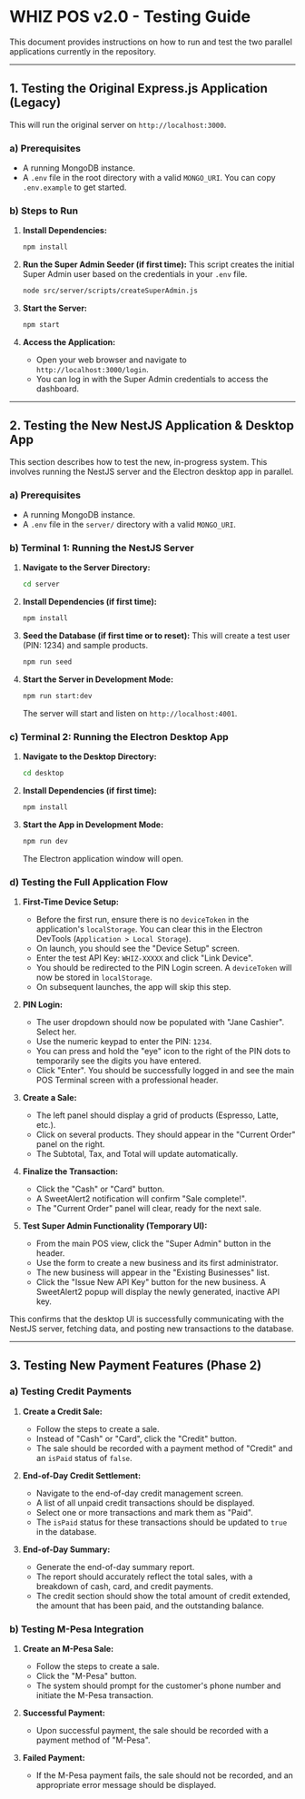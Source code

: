 # WHIZ POS v2.0 - Testing Guide

This document provides instructions on how to run and test the two parallel applications currently in the repository.

---

## 1. Testing the Original Express.js Application (Legacy)

This will run the original server on `http://localhost:3000`.

### a) Prerequisites

*   A running MongoDB instance.
*   A `.env` file in the root directory with a valid `MONGO_URI`. You can copy `.env.example` to get started.

### b) Steps to Run

1.  **Install Dependencies:**
    ```bash
    npm install
    ```

2.  **Run the Super Admin Seeder (if first time):**
    This script creates the initial Super Admin user based on the credentials in your `.env` file.
    ```bash
    node src/server/scripts/createSuperAdmin.js
    ```

3.  **Start the Server:**
    ```bash
    npm start
    ```

4.  **Access the Application:**
    *   Open your web browser and navigate to `http://localhost:3000/login`.
    *   You can log in with the Super Admin credentials to access the dashboard.

---

## 2. Testing the New NestJS Application & Desktop App

This section describes how to test the new, in-progress system. This involves running the NestJS server and the Electron desktop app in parallel.

### a) Prerequisites

*   A running MongoDB instance.
*   A `.env` file in the `server/` directory with a valid `MONGO_URI`.

### b) Terminal 1: Running the NestJS Server

1.  **Navigate to the Server Directory:**
    ```bash
    cd server
    ```

2.  **Install Dependencies (if first time):**
    ```bash
    npm install
    ```

3.  **Seed the Database (if first time or to reset):**
    This will create a test user (PIN: 1234) and sample products.
    ```bash
    npm run seed
    ```

4.  **Start the Server in Development Mode:**
    ```bash
    npm run start:dev
    ```
    The server will start and listen on `http://localhost:4001`.

### c) Terminal 2: Running the Electron Desktop App

1.  **Navigate to the Desktop Directory:**
    ```bash
    cd desktop
    ```

2.  **Install Dependencies (if first time):**
    ```bash
    npm install
    ```

3.  **Start the App in Development Mode:**
    ```bash
    npm run dev
    ```
    The Electron application window will open.

### d) Testing the Full Application Flow

1.  **First-Time Device Setup:**
    *   Before the first run, ensure there is no `deviceToken` in the application's `localStorage`. You can clear this in the Electron DevTools (`Application > Local Storage`).
    *   On launch, you should see the "Device Setup" screen.
    *   Enter the test API Key: `WHIZ-XXXXX` and click "Link Device".
    *   You should be redirected to the PIN Login screen. A `deviceToken` will now be stored in `localStorage`.
    *   On subsequent launches, the app will skip this step.

2.  **PIN Login:**
    *   The user dropdown should now be populated with "Jane Cashier". Select her.
    *   Use the numeric keypad to enter the PIN: `1234`.
    *   You can press and hold the "eye" icon to the right of the PIN dots to temporarily see the digits you have entered.
    *   Click "Enter". You should be successfully logged in and see the main POS Terminal screen with a professional header.

3.  **Create a Sale:**
    *   The left panel should display a grid of products (Espresso, Latte, etc.).
    *   Click on several products. They should appear in the "Current Order" panel on the right.
    *   The Subtotal, Tax, and Total will update automatically.

4.  **Finalize the Transaction:**
    *   Click the "Cash" or "Card" button.
    *   A SweetAlert2 notification will confirm "Sale complete!".
    *   The "Current Order" panel will clear, ready for the next sale.

5.  **Test Super Admin Functionality (Temporary UI):**
    *   From the main POS view, click the "Super Admin" button in the header.
    *   Use the form to create a new business and its first administrator.
    *   The new business will appear in the "Existing Businesses" list.
    *   Click the "Issue New API Key" button for the new business. A SweetAlert2 popup will display the newly generated, inactive API key.

This confirms that the desktop UI is successfully communicating with the NestJS server, fetching data, and posting new transactions to the database.

---

## 3. Testing New Payment Features (Phase 2)

### a) Testing Credit Payments

1.  **Create a Credit Sale:**
    *   Follow the steps to create a sale.
    *   Instead of "Cash" or "Card", click the "Credit" button.
    *   The sale should be recorded with a payment method of "Credit" and an `isPaid` status of `false`.

2.  **End-of-Day Credit Settlement:**
    *   Navigate to the end-of-day credit management screen.
    *   A list of all unpaid credit transactions should be displayed.
    *   Select one or more transactions and mark them as "Paid".
    *   The `isPaid` status for these transactions should be updated to `true` in the database.

3.  **End-of-Day Summary:**
    *   Generate the end-of-day summary report.
    *   The report should accurately reflect the total sales, with a breakdown of cash, card, and credit payments.
    *   The credit section should show the total amount of credit extended, the amount that has been paid, and the outstanding balance.

### b) Testing M-Pesa Integration

1.  **Create an M-Pesa Sale:**
    *   Follow the steps to create a sale.
    *   Click the "M-Pesa" button.
    *   The system should prompt for the customer's phone number and initiate the M-Pesa transaction.

2.  **Successful Payment:**
    *   Upon successful payment, the sale should be recorded with a payment method of "M-Pesa".

3.  **Failed Payment:**
    *   If the M-Pesa payment fails, the sale should not be recorded, and an appropriate error message should be displayed.
